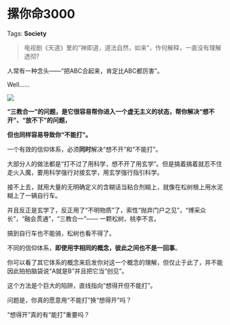 # 摞你命3000

Tags: **Society**

> 电视剧《天道》里的“神即道，道法自然，如来”，作何解释，一直没有理解透彻?



人常有一种念头——“把ABC合起来，肯定比ABC都厉害”。

Well……

![](https://pic1.zhimg.com/50/v2-8f50d2e89d81e6ae4a3b8636899a90ba_720w.jpg?source=1940ef5c)  


**“三教合一”的问题，是它很容易帮你进入一个虚无主义的状态，帮你解决“想不开”、“放不下”的问题，**

**但也同样容易导致你“不能打”。**

一个有效的信仰体系，必须**同时**解决“想不开”和“不能打”。

大部分人的做法都是“打不过了用科学，想不开了用玄学”。但是搞着搞着就忍不住走火入魔，要用科学强行对接玄学，用玄学强行指引科学。

接不上去，就用大量的无明确定义的含糊话当粘合剂糊上，就像在松树根上用水泥糊上了一辆自行车。

并且反正是玄学了，反正用了“不明物质”了，索性“抛弃门户之见”，“博采众长”，“融会贯通”，“三教合一”—— 一颗松树，桃李不言。

搞到自行车也不能骑，松树也看不得了。

  


不同的信仰体系，**即使用字相同的概念，彼此之间也不是一回事**。

你可以看了其它体系的概念来启发你对这一个概念的理解，但仅止于此了，并不能因此拍拍脑袋说“A就是B”并且把它当“创见”。

这个方法是个巨大的陷阱，直线指向“想得开但不能打”。

问题是，你真的愿意用“不能打”换“想得开”吗？

“想得开”真的有“能打”重要吗？



